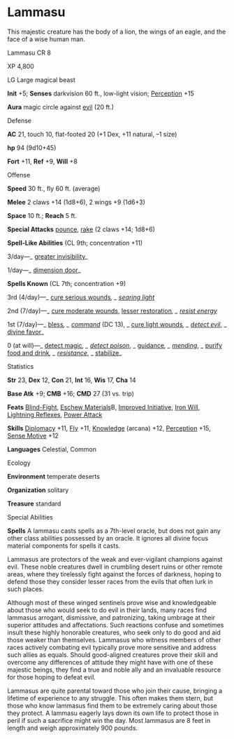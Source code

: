 # Lammasu

This majestic creature has the body of a lion, the wings of an eagle, and the face of a wise human man.

Lammasu CR 8

XP 4,800

LG Large magical beast

**Init** +5; **Senses** darkvision 60 ft., low-light vision; [Perception](skills/perception.md#_perception) +15

**Aura** magic circle against [evil](monsters/creatureTypes.md#_evil-subtype) (20 ft.)

Defense

**AC** 21, touch 10, flat-footed 20 (+1 Dex, +11 natural, –1 size)

**hp** 94 (9d10+45)

**Fort** +11, **Ref** +9, **Will** +8

Offense

**Speed** 30 ft., fly 60 ft. (average)

**Melee** 2 claws +14 (1d8+6), 2 wings +9 (1d6+3)

**Space** 10 ft.; **Reach** 5 ft.

**Special Attacks** [pounce](monsters/universalMonsterRules.md#_pounce), [rake](monsters/universalMonsterRules.md#_rake) (2 claws +14; 1d8+6)

**Spell-Like Abilities** (CL 9th; concentration +11)

3/day—_ [greater invisibility](spells/invisibility.md#_invisibility-greater)_

1/day—_ [dimension door](spells/dimensionDoor.md#_dimension-door)_

**Spells Known** (CL 7th; concentration +9)

3rd (4/day)—_ [cure serious wounds](spells/cureSeriousWounds.md#_cure-serious-wounds)_, _ [searing light](spells/searingLight.md#_searing-light)_

2nd (7/day)—_ [cure moderate wounds](spells/cureModerateWounds.md#_cure-moderate-wounds), [lesser restoration](spells/restoration.md#_restoration-lesser)_, _ [resist energy](spells/resistEnergy.md#_resist-energy)_

1st (7/day)—_ [bless](spells/bless.md#_bless)_, _ [command](spells/command.md#_command)_ (DC 13), _ [cure light wounds](spells/cureLightWounds.md#_cure-light-wounds)_, _ [detect evil](spells/detectEvil.md#_detect-evil)_, _ [divine favor](spells/divineFavor.md#_divine-favor)_

0 (at will)—_ [detect magic](spells/detectMagic.md#_detect-magic)_, _ [detect poison](spells/detectPoison.md#_detect-poison)_, _ [guidance](spells/guidance.md#_guidance)_, _ [mending](spells/mending.md#_mending)_, _ [purify food and drink](spells/purifyFoodAndDrink.md#_purify-food-and-drink)_, _ [resistance](spells/resistance.md#_resistance)_, _ [stabilize](spells/stabilize.md#_stabilize)_

Statistics

**Str** 23, **Dex** 12, **Con** 21, **Int** 16, **Wis** 17, **Cha** 14

**Base Atk** +9; **CMB** +16; **CMD** 27 (31 vs. trip)

**Feats** [Blind-Fight](feats.md#_blind-fight), [Eschew Materials](feats.md#_eschew-materials)B, [Improved Initiative](feats.md#_improved-initiative), [Iron Will](feats.md#_iron-will), [Lightning Reflexes](feats.md#_lightning-reflexes), [Power Attack](feats.md#_power-attack)

**Skills** [Diplomacy](skills/diplomacy.md#_diplomacy) +11, [Fly](skills/fly.md#_fly) +11, [Knowledge](skills/knowledge.md#_knowledge) (arcana) +12, [Perception](skills/perception.md#_perception) +15, [Sense Motive](skills/senseMotive.md#_sense-motive) +12

**Languages** Celestial, Common

Ecology

**Environment** temperate deserts

**Organization** solitary

**Treasure** standard

Special Abilities

**Spells** A lammasu casts spells as a 7th-level oracle, but does not gain any other class abilities possessed by an oracle. It ignores all divine focus material components for spells it casts.

Lammasus are protectors of the weak and ever-vigilant champions against evil. These noble creatures dwell in crumbling desert ruins or other remote areas, where they tirelessly fight against the forces of darkness, hoping to defend those they consider lesser races from the evils that often lurk in such places.

Although most of these winged sentinels prove wise and knowledgeable about those who would seek to do evil in their lands, many races find lammasus arrogant, dismissive, and patronizing, taking umbrage at their superior attitudes and affectations. Such reactions confuse and sometimes insult these highly honorable creatures, who seek only to do good and aid those weaker than themselves. Lammasus who witness members of other races actively combating evil typically prove more sensitive and address such allies as equals. Should good-aligned creatures prove their skill and overcome any differences of attitude they might have with one of these majestic beings, they find a true and noble ally and an invaluable resource for those hoping to defeat evil.

Lammasus are quite parental toward those who join their cause, bringing a lifetime of experience to any struggle. This often makes them stern, but those who know lammasus find them to be extremely caring about those they protect. A lammasu eagerly lays down its own life to protect those in peril if such a sacrifice might win the day. Most lammasus are 8 feet in length and weigh approximately 900 pounds.

